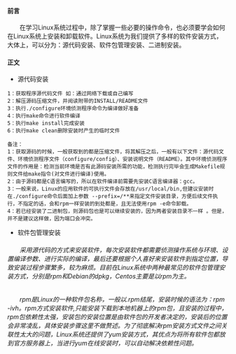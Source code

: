 #### 前言
&emsp;&emsp;在学习Linux系统过程中，除了掌握一些必要的操作命令，也必须要学会如何在Linux系统上安装和卸载软件。Linux系统为我们提供了多样的软件安装方式，大体上，可以分为：源代码安装、软件包管理安装、二进制安装。

#### 正文
- 源代码安装

```
1：获取程序源代码文件 如：通过网络下载或自己编写
2：解压源码压缩文件，并阅读附带的INSTALL/README文件    
3：执行./configure环境侦测程序命令为编译做好准备
4：执行make命令进行软件编译
5：执行make install完成安装
6：执行make clean删除安装时产生的临时文件

备注：
1：获取源码的时候，一般获取到的都是压缩文件，将其解压之后，一般有以下文件：源代码文件、环境侦测程序文件（configure/config）、安装说明文件（README）。其中环境侦测程序文件的作用是：检测当前环境是否有此源码安装所需的功能，检测执行完毕会生成Makefile规则文件给make指令(对文件进行编译)使用。
2：由于源码都是C语言编写的，所以在软件编译前需要先安装C语言编译器：gcc。
3：一般来说，Linux的应用软件的可执行文件会存放在/usr/local/bin,但建议安装时在./configure命令后面加上参数 --prefix=/**来指定文件安装目录，方便后续文件执行，不指定的话，会和rpm一样安装的到处都是，且无法使用rpm -e命令卸载。
4：若已经安装了二进制包，则源码包也是可以继续安装的，因为两者安装目录不一样 。但是，并不是建议这样做，因为端口会冲突。
```
- 软件包管理安装

###### &emsp;&emsp;采用源代码的方式来安装软件，每次安装软件都需要侦测操作系统与环境、设置编译参数、进行实际的编译，最后还要根据个人喜好来安装软件到指定位置，导致安装过程步骤繁多，较为麻烦。目前在Linux系统中两种最常见的软件包管理安装方式，分别是rpm和Debian的dpkg，Centos主要是以rpm为主。

###### &emsp;&emsp;rpm是Linux的一种软件包名称，一般以.rpm结尾，安装时候的语法为：rpm -ivh。rpm方式安装软件,只能安装下载到本地机器上的rpm包，且安装的过程中，rpm包依赖性太强，安装包的安装位置是由软件包的开发者决定的，安装后的位置会非常凌乱，具体安装步骤这里不做赘述。为了彻底解决rpm安装方式文件之间关联性太大的问题，Linux系统还提供了yum安装方式，其优点为将所有软件包都放到官方服务器上，当进行yum在线安装时，可以自动解决依赖性问题。
